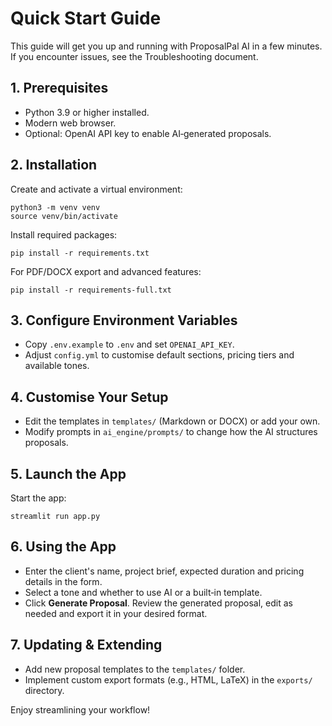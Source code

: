 # Quick Start Guide

This guide will get you up and running with ProposalPal AI in a few minutes. If you encounter issues, see the Troubleshooting document.

## 1. Prerequisites

- Python 3.9 or higher installed.
- Modern web browser.
- Optional: OpenAI API key to enable AI‑generated proposals.

## 2. Installation

Create and activate a virtual environment:
```
python3 -m venv venv
source venv/bin/activate
```
Install required packages:
```
pip install -r requirements.txt
```
For PDF/DOCX export and advanced features:
```
pip install -r requirements-full.txt
```

## 3. Configure Environment Variables

- Copy `.env.example` to `.env` and set `OPENAI_API_KEY`.
- Adjust `config.yml` to customise default sections, pricing tiers and available tones.

## 4. Customise Your Setup

- Edit the templates in `templates/` (Markdown or DOCX) or add your own.
- Modify prompts in `ai_engine/prompts/` to change how the AI structures proposals.

## 5. Launch the App

Start the app:
```
streamlit run app.py
```

## 6. Using the App

- Enter the client's name, project brief, expected duration and pricing details in the form.
- Select a tone and whether to use AI or a built‑in template.
- Click **Generate Proposal**. Review the generated proposal, edit as needed and export it in your desired format.

## 7. Updating & Extending

- Add new proposal templates to the `templates/` folder.
- Implement custom export formats (e.g., HTML, LaTeX) in the `exports/` directory.

Enjoy streamlining your workflow!
